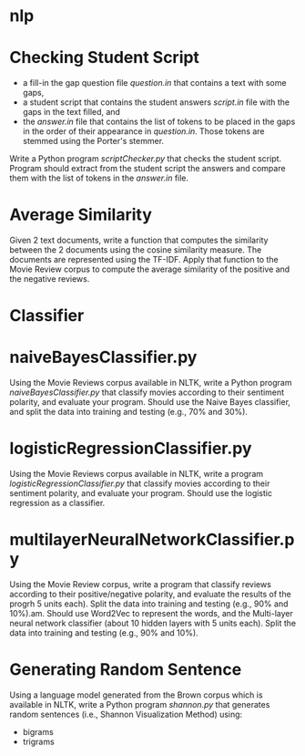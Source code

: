 # nlp
# Checking Student Script
 * a fill-in the gap question file *question.in* that contains a text with some gaps,
 * a student script that contains the student answers *script.in* file with the gaps in the text filled, and
 * the *answer.in* file that contains the list of tokens to be placed in the gaps in the order of their appearance in *question.in*.
 Those tokens are stemmed using the Porter's stemmer.

 Write a Python program *scriptChecker.py* that checks the student script. Program should extract from the student script the answers and compare them with the
 list of tokens in the *answer.in* file.

# Average Similarity
 Given 2 text documents, write a function that computes the similarity between the 2 documents using the cosine similarity measure. The documents are represented
 using the TF-IDF. Apply that function to the Movie Review corpus to compute the average similarity of the positive and the negative reviews.

# Classifier
# naiveBayesClassifier.py
 Using the Movie Reviews corpus available in NLTK, write a Python program *naiveBayesClassifier.py* that classify movies according to their sentiment polarity,
 and evaluate your program. Should use the Naive Bayes classifier, and split the data into training and testing (e.g., 70\% and 30\%).

# logisticRegressionClassifier.py
 Using the Movie Reviews corpus available in NLTK, write a program *logisticRegressionClassifier.py* that classify movies according to their sentiment polarity,
 and evaluate your program. Should use the logistic regression as a classifier.

# multilayerNeuralNetworkClassifier.py
 Using the Movie Review corpus, write a program that classify reviews according to their positive/negative polarity, and evaluate the results of the progrh 5 units
 each). Split the data into training and testing (e.g., 90\% and 10\%).am. Should use Word2Vec to represent the words, and the Multi-layer neural network classifier
 (about 10 hidden layers with 5 units each). Split the data into training and testing (e.g., 90\% and 10\%).

# Generating Random Sentence
 Using a language model generated from the Brown corpus which is available in NLTK, write a Python program *shannon.py* that generates random sentences
 (i.e., Shannon Visualization Method) using:
  * bigrams
  * trigrams
